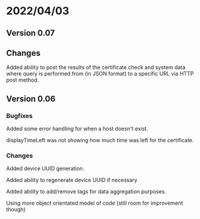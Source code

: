 # 2022/04/03
## Version 0.07
## Changes
Added ability to post the results of the certificate check and system data where query is performed from (in JSON format) to a specific URL via HTTP post method.

## Version 0.06 
### Bugfixes
Added some error handling for when a host doesn't exist.

displayTimeLeft was not showing how much time was left for the certificate.

### Changes
Added device UUID generation.

Added ability to regenerate device UUID if necessary

Added ability to add/remove tags for data aggregation purposes.

Using more object orientated model of code (still room for improvement though)

